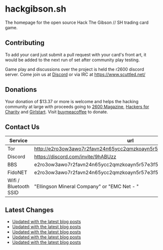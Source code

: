 # hackgibson.sh
The homepage for the open source Hack The Gibson // SH trading card game.


## Contributing

To add your card just submit a pull request with your card's front art, it would be added to the next run of set after community play testing.

Game play and discussions over the project is held the r2600 discord server. Come join us at [Discord](https://discord.com/invite/9hABUzz) or via IRC at https://www.scuttled.net/


## Donations

Your donation of $13.37 or more is welcome and helps the hacking community at large with proceeds going to [2600 Magazine](https://2600.com/), [Hackers for Charity](https://hackersforcharity.org) and [Girlstart](https://girlstart.org).  Visit [buymeacoffee](https://www.buymeacoffee.com/hackgibson.sh) to donate.


## Contact Us

Service | url
-|-
Tor | http://e2ro3ow3awo7r2favn24n65ycc2qmzkoayn5r57e3f56nvjwdcgg32ad.onion
Discord | https://discord.com/invite/9hABUzz
BBS | e2ro3ow3awo7r2favn24n65ycc2qmzkoayn5r57e3f56nvjwdcgg32ad.onion:23
FidoNET | e2ro3ow3awo7r2favn24n65ycc2qmzkoayn5r57e3f56nvjwdcgg32ad.onion:24554
Wifi / Bluetooth SSID | "Ellingson Mineral Company" or "EMC Net - <fidonet address>"

## Latest Changes
<!-- BLOG-POST-LIST:START -->
- [Updated with the latest blog posts](https://github.com/DFW2600/hackgibson.sh/commit/a79ff790875874c3faf0cae1b09945ecbbb351bc)
- [Updated with the latest blog posts](https://github.com/DFW2600/hackgibson.sh/commit/347c074d70df2b0b4ac3a992d46541b3f4f417e9)
- [Updated with the latest blog posts](https://github.com/DFW2600/hackgibson.sh/commit/2e95d3b8ff8c204a5e38fbe58959b4d453e381b1)
- [Updated with the latest blog posts](https://github.com/DFW2600/hackgibson.sh/commit/d4c14998bcddb1c0c7b3bc078f560e076154e77c)
- [Updated with the latest blog posts](https://github.com/DFW2600/hackgibson.sh/commit/50ac26ff71194ca33fed3bc2e4f9867262c19235)
<!-- BLOG-POST-LIST:END -->
